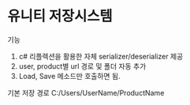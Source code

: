 # 유니티 저장시스템

기능
1. c# 리플렉션을 활용한 자체 serializer/deserializer 제공
2. user, product별 url 경로 및 폴더 자동 추가
3. Load, Save 메소드만 호출하면 됨.

기본 저장 경로 C:/Users/UserName/ProductName
